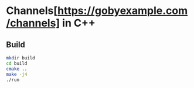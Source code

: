 # Channels[https://gobyexample.com/channels] in C++

## Build
```bash
mkdir build
cd build
cmake ..
make -j4
./run
```
